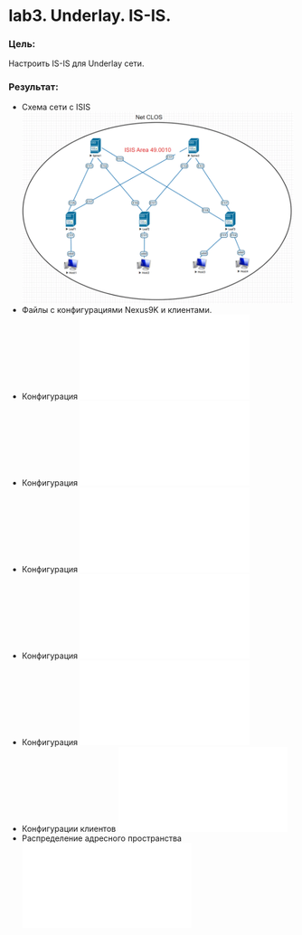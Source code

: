 # lab3. Underlay. IS-IS.
### Цель:
Настроить IS-IS для Underlay сети.
### Результат:
- Схема сети с ISIS
![Схема сети с ISIS](Схема%20сети%20с%20ISIS.png)
- Файлы с конфигурациями Nexus9K и клиентами.
- Конфигурация
![Spine1](Spine1_config_ISIS.txt)
- Конфигурация
![Spine2](Spine2_config_ISIS.txt)
- Конфигурация
![Leaf1](Leaf1_conig_ISIS.txt)
- Конфигурация
![Leaf2](Leaf2_config_ISIS.txt)
- Конфигурация
![Leaf3](Leaf3_config_ISIS.txt)
- Конфигурации клиентов
![Hosts1-4](Hosts%20config.txt)
- Распределение адресного пространства
![Адресное пространство](Распределение%20адресного%20пространства_fixed.md)
